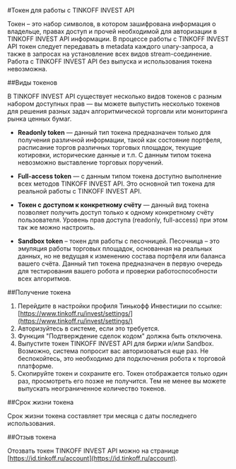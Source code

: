 #Токен для работы с TINKOFF INVEST API

Токен – это набор символов, в котором зашифрована информация о владельце, правах доступ 
и прочей необходимой для авторизации в TINKOFF INVEST API
информации. В процессе работы с TINKOFF INVEST API токен следует передавать в metadata
каждого unary-запроса, а также в запросах на установление всех видов stream-соединение.
Работа с TINKOFF INVEST API без выпуска и использования токена невозможна.

##Виды токенов

В TINKOFF INVEST API существует несколько видов токенов с разным набором доступных прав — вы
можете выпустить несколько токенов для решения разных задач алгоритмической торговли или
мониторинга рынка ценных бумаг.

* **Readonly token** — данный тип токена предназначен только для получения различной
  информации, такой как состояние портфеля, расписание торгов различных торговых площадок, текущие
  котировки, исторические данные и т.п. С данным типом токена невозможно выставление
  торговых поручений.

* **Full-access token** — с данным типом токена доступно выполнение всех методов
  TINKOFF INVEST API. Это основной тип токена для реальной работы с TINKOFF INVEST API.

* **Токен с доступом к конкретному счёту** — данный вид токена позволяет получить доступ только к
  одному конкретному счёту пользователя. Уровень прав доступа (readonly, full-access) при этом так же
  можно настроить.

* **Sandbox token** – токен для работы с песочницей. Песочница – это эмуляция работы
  торговых площадок, основанная на реальных данных, но не ведущая к изменению состава
  портфеля или баланса вашего счёта. Данный тип токена предназначен в первую очередь для
  тестирования вашего робота и проверки работоспособности всех алгоритмов.

##Получение токена

1. Перейдите в настройки профиля Тинькофф Инвестиции по ссылке: [https://www.tinkoff.ru/invest/settings/](https://www.tinkoff.ru/invest/settings/)
2. Авторизуйтесь в системе, если это требуется.
3. Функция "Подтверждение сделок кодом" должна быть отключена.
4. Выпустите токен TINKOFF INVEST API для биржи и/или Sandbox. Возможно, система попросит вас авторизоваться
   еще раз. Не беспокойтесь, это необходимо для подключения робота к торговой платформе.
5. Скопируйте токен и сохраните его. Токен отображается только один раз, просмотреть его позже не
   получится. Тем не менее вы можете выпускать неограниченное количество токенов.

##Срок жизни токена

Срок жизни токена составляет три месяца с даты последнего использования.

##Отзыв токена

Отозвать токен TINKOFF INVEST API можно на странице [https://id.tinkoff.ru/account](https://id.tinkoff.ru/account).
